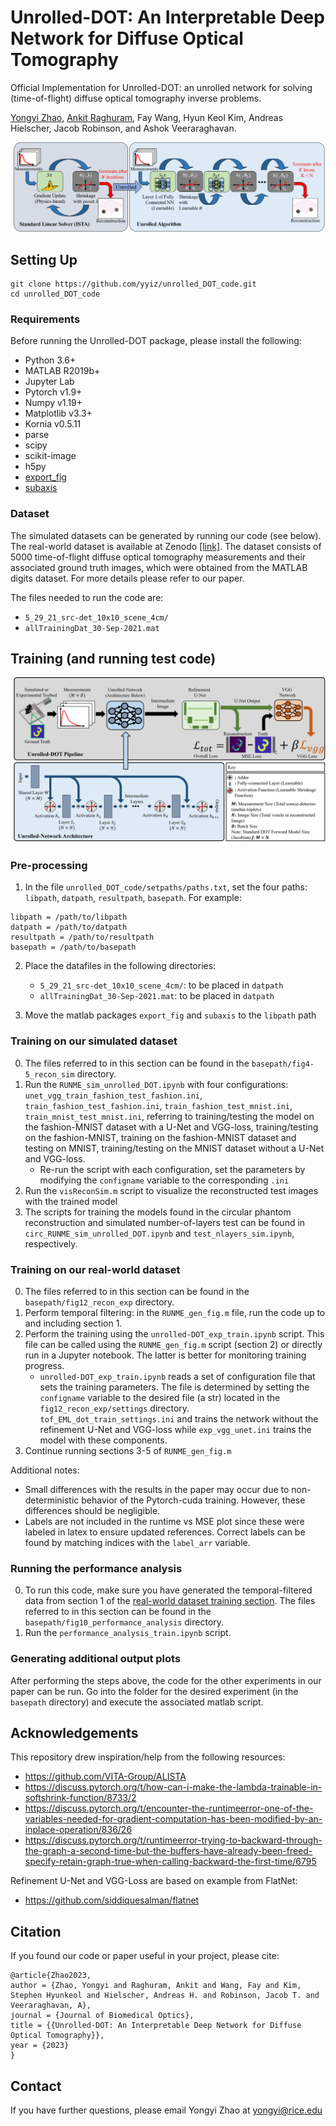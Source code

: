 # Unrolled-DOT: An Interpretable Deep Network for Diffuse Optical Tomography

Official Implementation for Unrolled-DOT: an unrolled network for solving (time-of-flight) diffuse optical tomography inverse problems.

[Yongyi Zhao](https://yongyizhao.com/), [Ankit Raghuram](https://sites.google.com/view/araghuram/), Fay Wang, Hyun Keol Kim, Andreas Hielscher, Jacob Robinson, and Ashok Veeraraghavan. 

![](ims/unrolled-DOT_overview.png)

## Setting Up

```
git clone https://github.com/yyiz/unrolled_DOT_code.git
cd unrolled_DOT_code
```

### Requirements
Before running the Unrolled-DOT package, please install the following:
- Python 3.6+
- MATLAB R2019b+
- Jupyter Lab
- Pytorch v1.9+
- Numpy v1.19+
- Matplotlib v3.3+
- Kornia v0.5.11
- parse
- scipy
- scikit-image
- h5py
- [export_fig](https://www.mathworks.com/matlabcentral/fileexchange/23629-export_fig)
- [subaxis](https://www.mathworks.com/matlabcentral/fileexchange/3696-subaxis-subplot)

### Dataset
The simulated datasets can be generated by running our code (see below). The real-world dataset is available at Zenodo [[link]](https://doi.org/10.5281/zenodo.7654959). The dataset consists of 5000 time-of-flight diffuse optical tomography measurements and their associated ground truth images, which were obtained from the MATLAB digits dataset. For more details please refer to our paper. 

The files needed to run the code are:
- `5_29_21_src-det_10x10_scene_4cm/`
- `allTrainingDat_30-Sep-2021.mat`

## Training (and running test code)

![](ims/unrolled-DOT_network_design.png)

### Pre-processing
1. In the file `unrolled_DOT_code/setpaths/paths.txt`, set the four paths: `libpath`, `datpath`, `resultpath`, `basepath`. For example:
```
libpath = /path/to/libpath
datpath = /path/to/datpath
resultpath = /path/to/resultpath
basepath = /path/to/basepath
```

2. Place the datafiles in the following directories:
   - `5_29_21_src-det_10x10_scene_4cm/`: to be placed in `datpath`
   - `allTrainingDat_30-Sep-2021.mat`: to be placed in `datpath`

3. Move the matlab packages `export_fig` and `subaxis` to the `libpath` path

### Training on our simulated dataset
0. The files referred to in this section can be found in the `basepath/fig4-5_recon_sim` directory.
1. Run the `RUNME_sim_unrolled_DOT.ipynb` with four configurations: `unet_vgg_train_fashion_test_fashion.ini`, `train_fashion_test_fashion.ini`, `train_fashion_test_mnist.ini`, `train_mnist_test_mnist.ini`, referring to training/testing the model on the fashion-MNIST dataset with a U-Net and VGG-loss, training/testing on the fashion-MNIST, training on the fashion-MNIST dataset and testing on MNIST, training/testing on the MNIST dataset without a U-Net and VGG-loss.
   - Re-run the script with each configuration, set the parameters by modifying the `configname` variable to the corresponding `.ini`
2. Run the `visReconSim.m` script to visualize the reconstructed test images with the trained model
3. The scripts for training the models found in the circular phantom reconstruction and simulated number-of-layers test can be found in `circ_RUNME_sim_unrolled_DOT.ipynb` and `test_nlayers_sim.ipynb`, respectively.

### Training on our real-world dataset
0. The files referred to in this section can be found in the `basepath/fig12_recon_exp` directory.
1. Perform temporal filtering: in the `RUNME_gen_fig.m` file, run the code up to and including section 1.
2. Perform the training using the `unrolled-DOT_exp_train.ipynb` script. This file can be called using the `RUNME_gen_fig.m` script  (section 2) or directly run in a Jupyter notebook. The latter is better for monitoring training progress.
   - `unrolled-DOT_exp_train.ipynb` reads a set of configuration file that sets the training parameters. The file is determined by setting the `configname` variable to the desired file (a str) located in the `fig12_recon_exp/settings` directory. `tof_EML_dot_train_settings.ini` and trains the network without the refinement U-Net and VGG-loss while `exp_vgg_unet.ini` trains the model with these components.
3. Continue running sections 3-5 of `RUNME_gen_fig.m`

Additional notes:
- Small differences with the results in the paper may occur due to non-deterministic behavior of the Pytorch-cuda training. However, these differences should be negligible.
- Labels are not included in the runtime vs MSE plot since these were labeled in latex to ensure updated references. Correct labels can be found by matching indices with the `label_arr` variable.

### Running the performance analysis
0. To run this code, make sure you have generated the temporal-filtered data from section 1 of the [real-world dataset training section](#training-on-our-real-world-dataset). The files referred to in this section can be found in the `basepath/fig10_performance_analysis` directory.
1. Run the `performance_analysis_train.ipynb` script. 

### Generating additional output plots
After performing the steps above, the code for the other experiments in our paper can be run. Go into the folder for the desired experiment (in the `basepath` directory) and execute the associated matlab script.

## Acknowledgements
This repository drew inspiration/help from the following resources:
- https://github.com/VITA-Group/ALISTA
- https://discuss.pytorch.org/t/how-can-i-make-the-lambda-trainable-in-softshrink-function/8733/2
- https://discuss.pytorch.org/t/encounter-the-runtimeerror-one-of-the-variables-needed-for-gradient-computation-has-been-modified-by-an-inplace-operation/836/26
- https://discuss.pytorch.org/t/runtimeerror-trying-to-backward-through-the-graph-a-second-time-but-the-buffers-have-already-been-freed-specify-retain-graph-true-when-calling-backward-the-first-time/6795

Refinement U-Net and VGG-Loss are based on example from FlatNet:
- https://github.com/siddiquesalman/flatnet

## Citation
If you found our code or paper useful in your project, please cite:

```
@article{Zhao2023,
author = {Zhao, Yongyi and Raghuram, Ankit and Wang, Fay and Kim, Stephen Hyunkeol and Hielscher, Andreas H. and Robinson, Jacob T. and Veeraraghavan, A},
journal = {Journal of Biomedical Optics},
title = {{Unrolled-DOT: An Interpretable Deep Network for Diffuse Optical Tomography}},
year = {2023}
}
```

## Contact
If you have further questions, please email Yongyi Zhao at yongyi@rice.edu